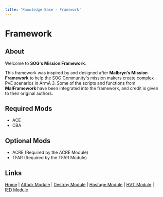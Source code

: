 ```yaml
---
title: 'Knowledge Base - Framework'
---
```


# Framework

## About
Welcome to **SOG's Mission Framework**.

This framework was inspired by and designed after **Malbryn's Mission Framework** to help the SOG Community's mission makers create complex PvE scenarios in ArmA 3.
Some of the scripts and functions from **MalFramework** have been integrated into the framework, and credit is given to their original authors.

## Required Mods
* ACE
* CBA

## Optional Mods
* ACRE (Required by the ACRE Module)
* TFAR (Required by the TFAR Module)

## Links
[Home](/knowledgebase/framework) |
[Attack Module](/knowledgebase/framework/attack) |
[Destroy Module](/knowledgebase/framework/destroy) |
[Hostage Module](/knowledgebase/framework/hostage) |
[HVT Module](/knowledgebase/framework/hvt) |
[IED Module](/knowledgebase/framework/ied)
